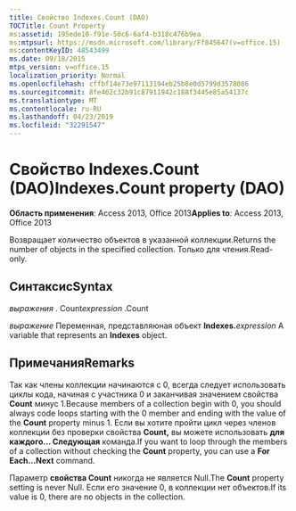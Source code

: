 ```yaml
---
title: Свойство Indexes.Count (DAO)
TOCTitle: Count Property
ms:assetid: 195ede10-f91e-50c6-6af4-b318c476b9ea
ms:mtpsurl: https://msdn.microsoft.com/library/Ff845647(v=office.15)
ms:contentKeyID: 48543499
ms.date: 09/18/2015
mtps_version: v=office.15
localization_priority: Normal
ms.openlocfilehash: cffbf14e73e97113194eb25b8e0d5799d3578086
ms.sourcegitcommit: 8fe462c32b91c87911942c188f3445e85a54137c
ms.translationtype: MT
ms.contentlocale: ru-RU
ms.lasthandoff: 04/23/2019
ms.locfileid: "32291547"
---
```

# <a name="indexescount-property-dao"></a><span data-ttu-id="672af-102">Свойство Indexes.Count (DAO)</span><span class="sxs-lookup"><span data-stu-id="672af-102">Indexes.Count property (DAO)</span></span>


<span data-ttu-id="672af-103">**Область применения**: Access 2013, Office 2013</span><span class="sxs-lookup"><span data-stu-id="672af-103">**Applies to**: Access 2013, Office 2013</span></span>

<span data-ttu-id="672af-104">Возвращает количество объектов в указанной коллекции.</span><span class="sxs-lookup"><span data-stu-id="672af-104">Returns the number of objects in the specified collection.</span></span> <span data-ttu-id="672af-105">Только для чтения.</span><span class="sxs-lookup"><span data-stu-id="672af-105">Read-only.</span></span>

## <a name="syntax"></a><span data-ttu-id="672af-106">Синтаксис</span><span class="sxs-lookup"><span data-stu-id="672af-106">Syntax</span></span>

<span data-ttu-id="672af-107">*выражения* . Count</span><span class="sxs-lookup"><span data-stu-id="672af-107">*expression* .Count</span></span>

<span data-ttu-id="672af-108">*выражение* Переменная, представляюная объект **Indexes.**</span><span class="sxs-lookup"><span data-stu-id="672af-108">*expression* A variable that represents an **Indexes** object.</span></span>

## <a name="remarks"></a><span data-ttu-id="672af-109">Примечания</span><span class="sxs-lookup"><span data-stu-id="672af-109">Remarks</span></span>

<span data-ttu-id="672af-110">Так как члены коллекции начинаются с 0, всегда следует использовать циклы кода, начиная с участника 0 и заканчивая значением свойства **Count** минус 1.</span><span class="sxs-lookup"><span data-stu-id="672af-110">Because members of a collection begin with 0, you should always code loops starting with the 0 member and ending with the value of the **Count** property minus 1.</span></span> <span data-ttu-id="672af-111">Если вы хотите пройти цикл через членов коллекции без проверки свойства **Count,** вы можете использовать **для каждого... Следующая** команда.</span><span class="sxs-lookup"><span data-stu-id="672af-111">If you want to loop through the members of a collection without checking the **Count** property, you can use a **For Each...Next** command.</span></span>

<span data-ttu-id="672af-112">Параметр **свойства Count** никогда не является Null.</span><span class="sxs-lookup"><span data-stu-id="672af-112">The **Count** property setting is never Null.</span></span> <span data-ttu-id="672af-113">Если его значение 0, в коллекции нет объектов.</span><span class="sxs-lookup"><span data-stu-id="672af-113">If its value is 0, there are no objects in the collection.</span></span>

